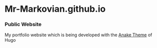 # Mr-Markovian.github.io

### Public Website

My portfolio website which is being developed with the [Anake Theme](https://themes.gohugo.io/themes/gohugo-theme-ananke/) of Hugo
